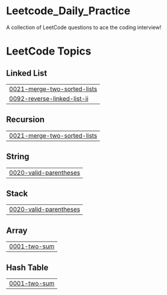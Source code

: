 # Leetcode_Daily_Practice
A collection of LeetCode questions to ace the coding interview! 

<!---LeetCode Topics Start-->
# LeetCode Topics
## Linked List
|  |
| ------- |
| [0021-merge-two-sorted-lists](https://github.com/Naman-Bansal-01/Leetcode_Daily_Practice/tree/master/0021-merge-two-sorted-lists) |
| [0092-reverse-linked-list-ii](https://github.com/Naman-Bansal-01/Leetcode_Daily_Practice/tree/master/0092-reverse-linked-list-ii) |
## Recursion
|  |
| ------- |
| [0021-merge-two-sorted-lists](https://github.com/Naman-Bansal-01/Leetcode_Daily_Practice/tree/master/0021-merge-two-sorted-lists) |
## String
|  |
| ------- |
| [0020-valid-parentheses](https://github.com/Naman-Bansal-01/Leetcode_Daily_Practice/tree/master/0020-valid-parentheses) |
## Stack
|  |
| ------- |
| [0020-valid-parentheses](https://github.com/Naman-Bansal-01/Leetcode_Daily_Practice/tree/master/0020-valid-parentheses) |
## Array
|  |
| ------- |
| [0001-two-sum](https://github.com/Naman-Bansal-01/Leetcode_Daily_Practice/tree/master/0001-two-sum) |
## Hash Table
|  |
| ------- |
| [0001-two-sum](https://github.com/Naman-Bansal-01/Leetcode_Daily_Practice/tree/master/0001-two-sum) |
<!---LeetCode Topics End-->